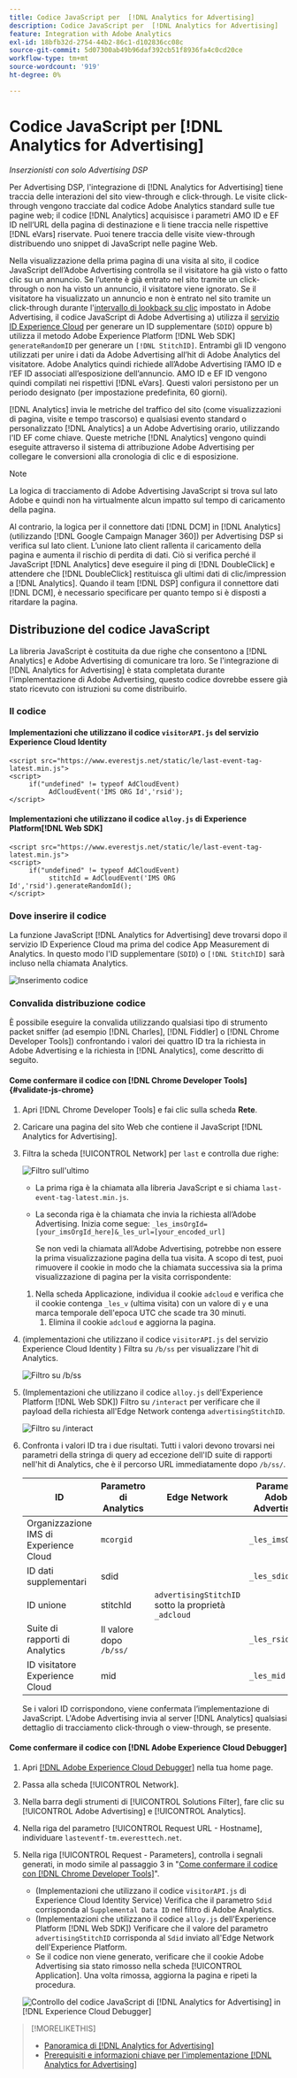 ```yaml
---
title: Codice JavaScript per  [!DNL Analytics for Advertising]
description: Codice JavaScript per  [!DNL Analytics for Advertising]
feature: Integration with Adobe Analytics
exl-id: 18bfb32d-2754-44b2-86c1-d102836cc08c
source-git-commit: 5d07300ab49b96daf392cb51f8936fa4c0cd20ce
workflow-type: tm+mt
source-wordcount: '919'
ht-degree: 0%

---
```


# Codice JavaScript per [!DNL Analytics for Advertising]

*Inserzionisti con solo Advertising DSP*

Per Advertising DSP, l&#39;integrazione di [!DNL Analytics for Advertising] tiene traccia delle interazioni del sito view-through e click-through. Le visite click-through vengono tracciate dal codice Adobe Analytics standard sulle tue pagine web; il codice [!DNL Analytics] acquisisce i parametri AMO ID e EF ID nell’URL della pagina di destinazione e li tiene traccia nelle rispettive [!DNL eVars] riservate. Puoi tenere traccia delle visite view-through distribuendo uno snippet di JavaScript nelle pagine Web.

Nella visualizzazione della prima pagina di una visita al sito, il codice JavaScript dell’Adobe Advertising controlla se il visitatore ha già visto o fatto clic su un annuncio. Se l’utente è già entrato nel sito tramite un click-through o non ha visto un annuncio, il visitatore viene ignorato. Se il visitatore ha visualizzato un annuncio e non è entrato nel sito tramite un click-through durante l&#39;[intervallo di lookback su clic](/help/integrations/analytics/prerequisites.md#lookback-a4adc) impostato in Adobe Advertising, il codice JavaScript di Adobe Advertising a) utilizza il [servizio ID Experience Cloud](https://experienceleague.adobe.com/docs/id-service/using/home.html?lang=it) per generare un ID supplementare (`SDID`) oppure b) utilizza il metodo Adobe Experience Platform [!DNL Web SDK] `generateRandomID` per generare un `[!DNL StitchID]`. Entrambi gli ID vengono utilizzati per unire i dati da Adobe Advertising all’hit di Adobe Analytics del visitatore. Adobe Analytics quindi richiede all’Adobe Advertising l’AMO ID e l’EF ID associati all’esposizione dell’annuncio. AMO ID e EF ID vengono quindi compilati nei rispettivi [!DNL eVars]. Questi valori persistono per un periodo designato (per impostazione predefinita, 60 giorni).

[!DNL Analytics] invia le metriche del traffico del sito (come visualizzazioni di pagina, visite e tempo trascorso) e qualsiasi evento standard o personalizzato [!DNL Analytics] a un Adobe Advertising orario, utilizzando l&#39;ID EF come chiave. Queste metriche [!DNL Analytics] vengono quindi eseguite attraverso il sistema di attribuzione Adobe Advertising per collegare le conversioni alla cronologia di clic e di esposizione.

>[!NOTE]
>
>La logica di tracciamento di Adobe Advertising JavaScript si trova sul lato Adobe e quindi non ha virtualmente alcun impatto sul tempo di caricamento della pagina.
>
>Al contrario, la logica per il connettore dati [!DNL DCM] in [!DNL Analytics] (utilizzando [!DNL Google Campaign Manager 360]) per Advertising DSP si verifica sul lato client. L’unione lato client rallenta il caricamento della pagina e aumenta il rischio di perdita di dati. Ciò si verifica perché il JavaScript [!DNL Analytics] deve eseguire il ping di [!DNL DoubleClick] e attendere che [!DNL DoubleClick] restituisca gli ultimi dati di clic/impression a [!DNL Analytics]. Quando il team [!DNL DSP] configura il connettore dati [!DNL DCM], è necessario specificare per quanto tempo si è disposti a ritardare la pagina.

<!--
## Deploying the JavaScript Code

All users must deploy the standard JavaScript code.

Users who want to convert first-party segments from their customer data platforms to [!DNL RampIDs] or [!DNL ID5] IDs [!!!!VERIFY that it's not needed for importing segments directly from LiveRamp] must also deploy ID partner-specific JavaScript code to match conversions to view-throughs.

### The Standard Code

The standard JavaScript library consists of two lines that allow [!DNL Analytics] and Adobe Advertising to communicate with each other. If the [!DNL Analytics for Advertising] integration was completed during the Adobe Advertising implementation, then you should have already received this code with instructions on how to deploy it.

#### Implementations that use the Experience Cloud Identity Service `visitorAPI.js` code

```
<script src="https://www.everestjs.net/static/le/last-event-tag-latest.min.js">
<script>
     if("undefined" != typeof AdCloudEvent) 
          AdCloudEvent('IMS ORG Id','rsid');
</script>
```

#### Implementations that use the Experience Platform [!DNL Web SDK] `alloy.js`code

### Additional Code to Import First-Party Segments to [!DNL RampIDs] and [!DNL ID5] IDs

   * For [!DNL RampIDs], Contact your Adobe Account Team, who will give you instructions to register for a [!DNL LiveRamp] [!DNL LaunchPad] tag. Registration is free, but you must sign an agreement. Once you register, your Adobe Account Team will generate and provide a unique tag for your organization to implement on your webpages.

    [MAYBE PUT THIS BELOW] Place the [!DNL LaunchPad] tag on every page of your website, preferably as the first script within the page head tags but as high within the page head tags as possible.

   * For [!DNL ID5] IDs: Contact your Adobe Account Team, who will give you instructions to register for the tag with ID5. Registration is free, but you must sign an agreement. Once you register, a member of ID5’s technical team will provide a unique tag for your organization to implement on your webpages.
-->

## Distribuzione del codice JavaScript

La libreria JavaScript è costituita da due righe che consentono a [!DNL Analytics] e Adobe Advertising di comunicare tra loro. Se l&#39;integrazione di [!DNL Analytics for Advertising] è stata completata durante l&#39;implementazione di Adobe Advertising, questo codice dovrebbe essere già stato ricevuto con istruzioni su come distribuirlo.

### Il codice

#### Implementazioni che utilizzano il codice `visitorAPI.js` del servizio Experience Cloud Identity

```
<script src="https://www.everestjs.net/static/le/last-event-tag-latest.min.js">
<script>
     if("undefined" != typeof AdCloudEvent) 
          AdCloudEvent('IMS ORG Id','rsid');
</script>
```

#### Implementazioni che utilizzano il codice `alloy.js` di Experience Platform[!DNL Web SDK]

```
<script src="https://www.everestjs.net/static/le/last-event-tag-latest.min.js">
<script>
     if("undefined" != typeof AdCloudEvent) 
          stitchId = AdCloudEvent('IMS ORG Id','rsid').generateRandomId();
</script>
```

### Dove inserire il codice

La funzione JavaScript [!DNL Analytics for Advertising] deve trovarsi dopo il servizio ID Experience Cloud ma prima del codice App Measurement di Analytics. In questo modo l&#39;ID supplementare (`SDID`) o `[!DNL StitchID]` sarà incluso nella chiamata Analytics.

![Inserimento codice](/help/integrations/assets/a4adc-code-placement.png)

### Convalida distribuzione codice

È possibile eseguire la convalida utilizzando qualsiasi tipo di strumento packet sniffer (ad esempio [!DNL Charles], [!DNL Fiddler] o [!DNL Chrome Developer Tools]) confrontando i valori dei quattro ID tra la richiesta in Adobe Advertising e la richiesta in [!DNL Analytics], come descritto di seguito.

#### Come confermare il codice con [!DNL Chrome Developer Tools] {#validate-js-chrome}

1. Apri [!DNL Chrome Developer Tools] e fai clic sulla scheda **Rete**.

1. Caricare una pagina del sito Web che contiene il JavaScript [!DNL Analytics for Advertising].

1. Filtra la scheda [!UICONTROL Network] per `last` e controlla due righe:

   ![Filtro sull&#39;ultimo](/help/integrations/assets/a4adc-code-validation-filter-last.png)

   * La prima riga è la chiamata alla libreria JavaScript e si chiama `last-event-tag-latest.min.js`.
   * La seconda riga è la chiamata che invia la richiesta all’Adobe Advertising. Inizia come segue: `_les_imsOrgId=[your_imsOrgId_here]&_les_url=[your_encoded_url]`

     Se non vedi la chiamata all’Adobe Advertising, potrebbe non essere la prima visualizzazione pagina della tua visita. A scopo di test, puoi rimuovere il cookie in modo che la chiamata successiva sia la prima visualizzazione di pagina per la visita corrispondente:

   1. Nella scheda Applicazione, individua il cookie `adcloud` e verifica che il cookie contenga `_les_v` (ultima visita) con un valore di `y` e una marca temporale dell&#39;epoca UTC che scade tra 30 minuti.
      1. Elimina il cookie `adcloud` e aggiorna la pagina.

1. (implementazioni che utilizzano il codice `visitorAPI.js` del servizio Experience Cloud Identity ) Filtra su `/b/ss` per visualizzare l&#39;hit di Analytics.

   ![Filtro su `/b/ss`](/help/integrations/assets/a4adc-code-validation-filter-bss.png)

1. (Implementazioni che utilizzano il codice `alloy.js` dell&#39;Experience Platform [!DNL Web SDK]) Filtro su `/interact` per verificare che il payload della richiesta all&#39;Edge Network contenga `advertisingStitchID`.

   ![Filtro su `/interact`](/help/integrations/assets/a4adc-code-validation-filter-interact.png)

1. Confronta i valori ID tra i due risultati. Tutti i valori devono trovarsi nei parametri della stringa di query ad eccezione dell&#39;ID suite di rapporti nell&#39;hit di Analytics, che è il percorso URL immediatamente dopo `/b/ss/`.

   | ID | Parametro di Analytics | Edge Network | Parametro Adobe Advertising |
   | --- | --- | --- | --- |
   | Organizzazione IMS di Experience Cloud | `mcorgid` |  | `_les_imsOrgid` |
   | ID dati supplementari | sdid |  | `_les_sdid` |
   | ID unione | stitchId | `advertisingStitchID` sotto la proprietà `_adcloud` |  |
   | Suite di rapporti di Analytics | Il valore dopo `/b/ss/` | | `_les_rsid` |
   | ID visitatore Experience Cloud | mid |  | `_les_mid` |

   Se i valori ID corrispondono, viene confermata l’implementazione di JavaScript. L&#39;Adobe Advertising invia al server [!DNL Analytics] qualsiasi dettaglio di tracciamento click-through o view-through, se presente.

#### Come confermare il codice con [!DNL Adobe Experience Cloud Debugger]

1. Apri [[!DNL Adobe Experience Cloud Debugger]](https://experienceleague.adobe.com/docs/debugger/using-v2/summary.html?lang=it) nella tua home page.
1. Passa alla scheda [!UICONTROL Network].
1. Nella barra degli strumenti di [!UICONTROL Solutions Filter], fare clic su [!UICONTROL Adobe Advertising] e [!UICONTROL Analytics].
1. Nella riga del parametro [!UICONTROL Request URL - Hostname], individuare `lasteventf-tm.everesttech.net`.
1. Nella riga [!UICONTROL Request - Parameters], controlla i segnali generati, in modo simile al passaggio 3 in &quot;[Come confermare il codice con [!DNL Chrome Developer Tools]](#validate-js-chrome)&quot;.
   * (Implementazioni che utilizzano il codice `visitorAPI.js` di Experience Cloud Identity Service) Verifica che il parametro `Sdid` corrisponda al `Supplemental Data ID` nel filtro di Adobe Analytics.
   * (Implementazioni che utilizzano il codice `alloy.js` dell&#39;Experience Platform [!DNL Web SDK]) Verificare che il valore del parametro `advertisingStitchID` corrisponda al `Sdid` inviato all&#39;Edge Network dell&#39;Experience Platform.
   * Se il codice non viene generato, verificare che il cookie Adobe Advertising sia stato rimosso nella scheda [!UICONTROL Application]. Una volta rimossa, aggiorna la pagina e ripeti la procedura.

   ![Controllo del codice JavaScript di [!DNL Analytics for Advertising] in [!DNL Experience Cloud Debugger]](/help/integrations/assets/a4adc-js-audit-debugger.png)

>[!MORELIKETHIS]
>
>* [Panoramica di [!DNL Analytics for Advertising]](overview.md)
>* [Prerequisiti e informazioni chiave per l&#39;implementazione [!DNL Analytics for Advertising]](prerequisites.md)
